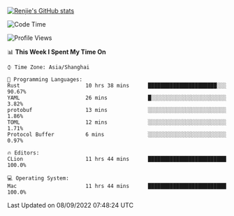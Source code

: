 [![Renjie's GitHub stats](https://github-readme-stats.vercel.app/api?username=liurenjie1024&show_icons=true&theme=chartreuse-dark)](https://github.com/anuraghazra/github-readme-stats)

<!--START_SECTION:waka-->
![Code Time](http://img.shields.io/badge/Code%20Time-147%20hrs%2054%20mins-blue)

![Profile Views](http://img.shields.io/badge/Profile%20Views-10-blue)

📊 **This Week I Spent My Time On** 

```text
⌚︎ Time Zone: Asia/Shanghai

💬 Programming Languages: 
Rust                     10 hrs 38 mins      ██████████████████████░░░   90.67% 
YAML                     26 mins             █░░░░░░░░░░░░░░░░░░░░░░░░   3.82% 
protobuf                 13 mins             ░░░░░░░░░░░░░░░░░░░░░░░░░   1.86% 
TOML                     12 mins             ░░░░░░░░░░░░░░░░░░░░░░░░░   1.71% 
Protocol Buffer          6 mins              ░░░░░░░░░░░░░░░░░░░░░░░░░   0.97%

🔥 Editors: 
CLion                    11 hrs 44 mins      █████████████████████████   100.0%

💻 Operating System: 
Mac                      11 hrs 44 mins      █████████████████████████   100.0%

```


 Last Updated on 08/09/2022 07:48:24 UTC
<!--END_SECTION:waka-->

